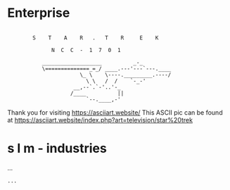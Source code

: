 # Enterprise
```

        S    T    A    R   .   T    R     E    K

              N  C  C  -  1  7  0  1

           ___________________          _-_
           \==============_=_/ ____.---'---`---.____
                       \_ \    \----._________.----/
                         \ \   /  /    `-_-'
                     __,--`.`-'..'-_
                    /____          ||
                         `--.____,-'

```
Thank you for visiting https://asciiart.website/
This ASCII pic can be found at https://asciiart.website/index.php?art=television/star%20trek

# s l m - industries
...
```
...
```
